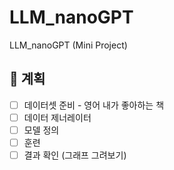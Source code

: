 # LLM_nanoGPT
LLM_nanoGPT (Mini Project)


## 📌 계획

- [ ] 데이터셋 준비 - 영어 내가 좋아하는 책
- [ ] 데이터 제너레이터
- [ ] 모델 정의
- [ ] 훈련
- [ ] 결과 확인 (그래프 그려보기)
